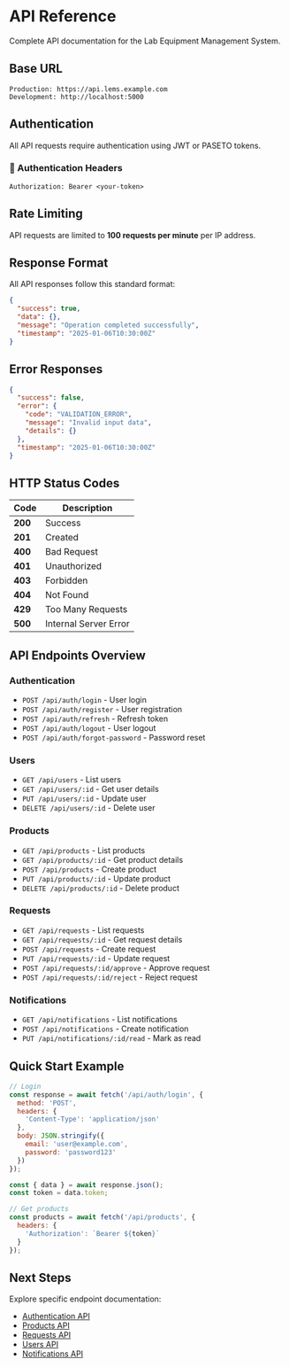# API Reference

Complete API documentation for the Lab Equipment Management System.

## Base URL

```
Production: https://api.lems.example.com
Development: http://localhost:5000
```

## Authentication

All API requests require authentication using JWT or PASETO tokens.

### 🔐 Authentication Headers
```
Authorization: Bearer <your-token>
```

## Rate Limiting

API requests are limited to **100 requests per minute** per IP address.

## Response Format

All API responses follow this standard format:

```json
{
  "success": true,
  "data": {},
  "message": "Operation completed successfully",
  "timestamp": "2025-01-06T10:30:00Z"
}
```

## Error Responses

```json
{
  "success": false,
  "error": {
    "code": "VALIDATION_ERROR",
    "message": "Invalid input data",
    "details": {}
  },
  "timestamp": "2025-01-06T10:30:00Z"
}
```

## HTTP Status Codes

| Code | Description |
|------|-------------|
| **200** | Success |
| **201** | Created |
| **400** | Bad Request |
| **401** | Unauthorized |
| **403** | Forbidden |
| **404** | Not Found |
| **429** | Too Many Requests |
| **500** | Internal Server Error |

## API Endpoints Overview

### Authentication
- `POST /api/auth/login` - User login
- `POST /api/auth/register` - User registration
- `POST /api/auth/refresh` - Refresh token
- `POST /api/auth/logout` - User logout
- `POST /api/auth/forgot-password` - Password reset

### Users
- `GET /api/users` - List users
- `GET /api/users/:id` - Get user details
- `PUT /api/users/:id` - Update user
- `DELETE /api/users/:id` - Delete user

### Products
- `GET /api/products` - List products
- `GET /api/products/:id` - Get product details
- `POST /api/products` - Create product
- `PUT /api/products/:id` - Update product
- `DELETE /api/products/:id` - Delete product

### Requests
- `GET /api/requests` - List requests
- `GET /api/requests/:id` - Get request details
- `POST /api/requests` - Create request
- `PUT /api/requests/:id` - Update request
- `POST /api/requests/:id/approve` - Approve request
- `POST /api/requests/:id/reject` - Reject request

### Notifications
- `GET /api/notifications` - List notifications
- `POST /api/notifications` - Create notification
- `PUT /api/notifications/:id/read` - Mark as read

## Quick Start Example

```javascript
// Login
const response = await fetch('/api/auth/login', {
  method: 'POST',
  headers: {
    'Content-Type': 'application/json'
  },
  body: JSON.stringify({
    email: 'user@example.com',
    password: 'password123'
  })
});

const { data } = await response.json();
const token = data.token;

// Get products
const products = await fetch('/api/products', {
  headers: {
    'Authorization': `Bearer ${token}`
  }
});
```

## Next Steps

Explore specific endpoint documentation:

- [Authentication API](/api/authentication)
- [Products API](/api/products)
- [Requests API](/api/requests)
- [Users API](/api/users)
- [Notifications API](/api/notifications)
